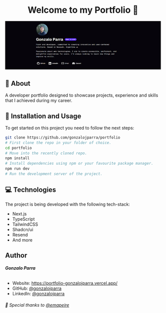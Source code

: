 <h1 align="center">Welcome to my Portfolio 🫡</h1>

<div align="center">
<img alt="Gonzalo Parra" src="public/readme.png" />
</div>

## 🧉 About

A developer portfolio designed to showcase projects, experience and skills that I achieved during my career.

## 🚀 Installation and Usage

To get started on this project you need to follow the next steps:

```bash
git clone https://github.com/gonzalojparra/portfolio
# First clone the repo in your folder of choice.
cd portfolio
# Move into the recently cloned repo.
npm install
# Install dependencies using npm or your favourite package manager.
npm run dev
# Run the development server of the project.
```

## 💻 Technologies

The project is being developed with the following tech-stack:

- Next.js
- TypeScript
- TailwindCSS
- Shadcn/ui
- Resend
- And more

## Author

###### **Gonzalo Parra**

- Website: https://portfolio-gonzalojparra.vercel.app/
- GitHub: [@gonzalojparra](https://github.com/gonzalojparra)
- LinkedIn: [@gonzalojparra](https://www.linkedin.com/in/gonzalojparra/)

###### 🤝 Special thanks to [@emapeire](https://github.com/emapeire/)
